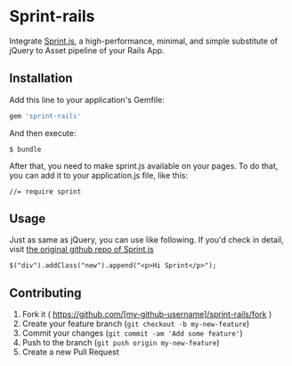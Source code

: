Sprint-rails
===============

Integrate [Sprint.js](https://github.com/bendc/sprint), a high-performance, minimal, and simple substitute of jQuery to Asset pipeline of your Rails App.

## Installation

Add this line to your application's Gemfile:

```ruby
gem 'sprint-rails'
```

And then execute:

```
$ bundle
```

After that, you need to make sprint.js available on your pages. To do that, you can add it to your application.js file, like this:

```
//= require sprint
```

## Usage

Just as same as jQuery, you can use like following. If you'd check in detail, visit [the original github repo of Sprint.js](https://github.com/bendc/sprint)

```
$("div").addClass("new").append("<p>Hi Sprint</p>");
```


## Contributing

1. Fork it ( https://github.com/[my-github-username]/sprint-rails/fork )
2. Create your feature branch (`git checkout -b my-new-feature`)
3. Commit your changes (`git commit -am 'Add some feature'`)
4. Push to the branch (`git push origin my-new-feature`)
5. Create a new Pull Request
